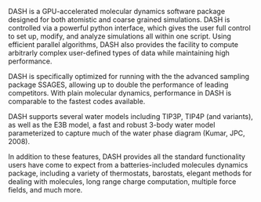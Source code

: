 DASH is a GPU-accelerated molecular dynamics software package designed for both atomistic and coarse grained simulations.  DASH is controlled via a powerful python interface, which gives the user full control to set up, modify, and analyze simulations all within one script.  Using efficient parallel algorithms, DASH also provides the facility to compute arbitrarly complex user-defined types of data while maintaining high performance.  

DASH is specifically optimized for running with the the advanced sampling package SSAGES, allowing up to double the performance of leading competitors.  With plain molecular dynamics, performance in DASH is comparable to the fastest codes available. 

DASH supports several water models including TIP3P, TIP4P (and variants), as well as the E3B model, a fast and robust 3-body water model parameterized to capture much of the water phase diagram (Kumar, JPC, 2008).  

In addition to these features, DASH provides all the standard functionality users have come to expect from a batteries-included molecules dynamics package, including a variety of thermostats, barostats, elegant methods for dealing with molecules, long range charge computation, multiple force fields, and much more.



